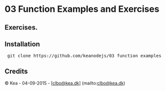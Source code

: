 # 03 Function Examples and Exercises

## Exercises.   

## Installation

<pre> git clone https://github.com/keanodejs/03_function_examples_and_exercises.git </pre>

## Credits

&copy; Kea - 04-09-2015 - [clbo@kea.dk]  (mailto:clbo@kea.dk)